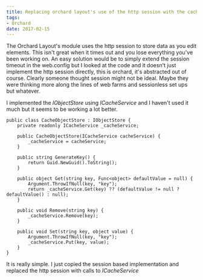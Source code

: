 ```yaml
---
title: Replacing orchard layout's use of the http session with the cache
tags:
- Orchard
date: 2017-02-15
---
```

The Orchard Layout's module uses the http session to store data as you edit elements. This isn't great when it times out and you lose everything you've been working on. An easy solution would be to simply extend the session timeout in the web.config but I looked at the code and it doesn't just implement the http session directly, this is orchard, it's abstracted out of course. Clearly someone thought session might not be ideal. Maybe they were thinking more along the lines of web farms and sessionless set ups but whatever. 

I implemented the *IObjectStore* using *ICacheService* and I haven't used it much but it seems to be working a lot better. 

    public class CacheObjectStore : IObjectStore {
        private readonly ICacheService _cacheService;

        public CacheObjectStore(ICacheService cacheService) {
            _cacheService = cacheService;
        }

        public string GenerateKey() {
            return Guid.NewGuid().ToString();
        }

        public object Get(string key, Func<object> defaultValue = null) {
            Argument.ThrowIfNull(key, "key");
            return _cacheService.Get(key) ?? (defaultValue != null ? defaultValue() : null);
        }

        public void Remove(string key) {
            _cacheService.Remove(key);
        }

        public void Set(string key, object value) {
            Argument.ThrowIfNull(key, "key");
            _cacheService.Put(key, value);
        }
    }

It is really simple. I just copied the session based implementation and replaced the http session with calls to *ICacheService*